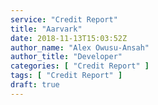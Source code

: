 ```yaml
---
service: "Credit Report"
title: "Aarvark"
date: 2018-11-13T15:03:52Z
author_name: "Alex Owusu-Ansah"
author_title: "Developer"
categories: [ "Credit Report" ]
tags: [ "Credit Report" ]
draft: true
---
```

